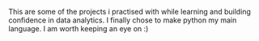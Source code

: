 This are some of the projects i practised with while learning and building confidence in data analytics.
I finally chose to make python my main language.
I am worth keeping an eye on :)
